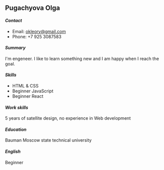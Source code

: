 ## Pugachyova Olga

#### _Contact_

- Email: okleory@gmail.com
- Phone: +7 925 3087583

#### _Summary_

I'm engeneer. I like to learn something new and I am happy when I reach the goal.

#### _Skills_

- HTML & CSS
- Beginner JavaScript
- Beginner React

#### _Work skills_

5 years of satellite design,
no experience in Web development

#### _Education_

Bauman Moscow state technical university

#### _English_

Beginner

